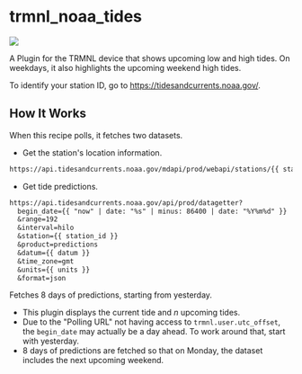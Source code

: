 # trmnl_noaa_tides

![](assets/screenshot.png)

A Plugin for the TRMNL device that shows upcoming low and high tides. On weekdays, it also highlights the upcoming weekend high tides.

To identify your station ID, go to https://tidesandcurrents.noaa.gov/.

## How It Works

When this recipe polls, it fetches two datasets.

- Get the station's location information.

```txt
https://api.tidesandcurrents.noaa.gov/mdapi/prod/webapi/stations/{{ station_id }}.json
```

- Get tide predictions.

```txt
https://api.tidesandcurrents.noaa.gov/api/prod/datagetter?
  begin_date={{ "now" | date: "%s" | minus: 86400 | date: "%Y%m%d" }}
  &range=192
  &interval=hilo
  &station={{ station_id }}
  &product=predictions
  &datum={{ datum }}
  &time_zone=gmt
  &units={{ units }}
  &format=json
```

Fetches 8 days of predictions, starting from yesterday.

- This plugin displays the current tide and _n_ upcoming tides.
- Due to the "Polling URL" not having access to `trmnl.user.utc_offset`, the `begin_date` may actually be a day ahead. To work around that, start with yesterday.
- 8 days of predictions are fetched so that on Monday, the dataset includes the next upcoming weekend.
